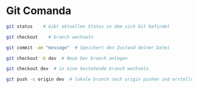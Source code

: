 # Git Comanda

```bash
git status    # Gibt aktuellen Status in dem sich Git befindet 
```

```bash
git checkout    # branch wechseln 
```

```bash
git commit -am "message"  # Speichert den Zustand deiner Datei
```

```bash
git checkout -b dev  # Neue Dev branch anlegen 
```

```bash
git checkout dev  # in eine bestehende branch wechseln 
```

```bash
git push -u origin dev  # lokale branch nach origin pushen und erstellen duech -u einmalig
```